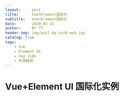 ```yaml
---
layout:     post
title:      Vue+Element国际化
subtitle:   Vue+Element国际化
date:       2020-05-15
author:     BY TT
header-img: img/post-bg-ios9-web.jpg
catalog: true
tags:
    - Vue
    - Element UI
    - Vue-i18n
    - 开源框架
---
```



# Vue+Element UI 国际化实例
